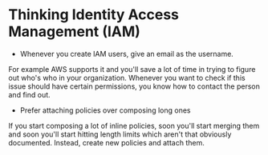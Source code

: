 Thinking Identity Access Management (IAM)
=====================================================

* Whenever you create IAM users, give an email as the username. 

For example AWS supports it and you'll save a lot of time in trying to figure out who's who in your organization. Whenever you want to check if this issue should have certain permissions, you know how to contact the person and find out. 

* Prefer attaching policies over composing long ones 

If you start composing a lot of inline policies, soon you'll start merging them and soon you'll start hitting length limits which aren't that obviously documented. Instead, create new policies and attach them. 